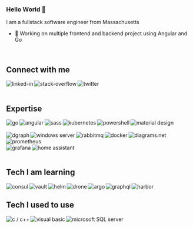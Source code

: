 ### Hello World 👋
I am a fullstack software engineer from Massachusetts
- 🔭 Working on multiple frontend and backend project using Angular and Go

<br>

## Connect with me

[<img align="left" alt="linked-in" src="https://img.shields.io/badge/linkedin-%230077B5.svg?&style=for-the-badge&logo=linkedin&logoColor=white" />](https://www.linkedin.com/in/kyle-gibbons/)
[<img align="left" alt="stack-overflow" src="https://img.shields.io/badge/stack%20overflow-FE7A16?logo=stack-overflow&logoColor=white&style=for-the-badge" />](https://stackoverflow.com/users/21958/kyle-gibbons)
[<img align="left" alt="twitter" src="https://img.shields.io/badge/twitter-%231DA1F2.svg?&style=for-the-badge&logo=twitter&logoColor=white" />](https://twitter.com/_kylegibbons)

<br>
<br>

## Expertise

<img align="left" alt="go" src="https://img.shields.io/badge/go%20-%2320232a.svg?&style=for-the-badge&logo=go" />
<img align="left" alt="angular" src="https://img.shields.io/badge/angular%20-%2320232a.svg?&style=for-the-badge&logo=angular&logoColor=%23DD0031" />
<img align="left" alt="sass" src="https://img.shields.io/badge/sass%20-%2320232a.svg?&style=for-the-badge&logo=sass" />
<img align="left" alt="kubernetes" src="https://img.shields.io/badge/kuberentes%20-%2320232a.svg?&style=for-the-badge&logo=kubernetes" />
<img align="left" alt="powershell" src="https://img.shields.io/badge/powershell%20-%2320232a.svg?&style=for-the-badge&logo=powershell" />
<img align="left" alt="material design" src="https://img.shields.io/badge/material%20design%20-%2320232a.svg?&style=for-the-badge&logo=materialdesign&logoColor=white" /><br /><br />
<img align="left" alt="dgraph" src="https://img.shields.io/badge/dgraph%20-%2320232a.svg?&style=for-the-badge&logo=dgraph" />
<img align="left" alt="windows server" src="https://img.shields.io/badge/windows%20server%20-%2320232a.svg?&style=for-the-badge&logo=windows" />
<img align="left" alt="rabbitmq" src="https://img.shields.io/badge/rabbitmq%20-%2320232a.svg?&style=for-the-badge&logo=rabbitmq" />
<img align="left" alt="docker" src="https://img.shields.io/badge/docker%20-%2320232a.svg?&style=for-the-badge&logo=docker" />
<img align="left" alt="diagrams.net" src="https://img.shields.io/badge/diagrams.net%20-%2320232a.svg?&style=for-the-badge&logo=diagramsdotnet" />
<img align="left" alt="prometheus" src="https://img.shields.io/badge/prometheus%20-%2320232a.svg?&style=for-the-badge&logo=prometheus" /><br /><br />
<img align="left" alt="grafana" src="https://img.shields.io/badge/grafana%20-%2320232a.svg?&style=for-the-badge&logo=grafana" />
<img align="left" alt="home assistant" src="https://img.shields.io/badge/home%20 assistant%20-%2320232a.svg?&style=for-the-badge&logo=homeassistant" />

<br>
<br>

## Tech I am learning
<img align="left" alt="consul" src="https://img.shields.io/badge/consul%20-%2320232a.svg?&style=for-the-badge&logo=consul" />
<img align="left" alt="vault" src="https://img.shields.io/badge/vault%20-%2320232a.svg?&style=for-the-badge&logo=vault" />
<img align="left" alt="helm" src="https://img.shields.io/badge/helm%20-%2320232a.svg?&style=for-the-badge&logo=helm" />
<img align="left" alt="drone" src="https://img.shields.io/badge/drone%20-%2320232a.svg?&style=for-the-badge&logo=drone" />
<img align="left" alt="argo" src="https://img.shields.io/badge/argo%20-%2320232a.svg?&style=for-the-badge&logo=argo" />
<img align="left" alt="graphql" src="https://img.shields.io/badge/graphql%20-%2320232a.svg?&style=for-the-badge&logo=graphql" />
<img align="left" alt="harbor" src="https://img.shields.io/badge/harbor%20-%2320232a.svg?&style=for-the-badge&logo=harbor" />


<br>

## Tech I used to use
<img align="left" alt="c / c++" src="https://img.shields.io/badge/c%2Fc++%20-%2320232a.svg?&style=for-the-badge&logo=c" />
<img align="left" alt="visual basic" src="https://img.shields.io/badge/visual%20basic%20-%2320232a.svg?&style=for-the-badge&logo=.net" />
<img align="left" alt="microsoft SQL server" src="https://img.shields.io/badge/ms%20SQL%20server%20-%2320232a.svg?&style=for-the-badge&logo=microsoftsqlserver" />




<!---
<img align="left" alt="spring" src="https://img.shields.io/badge/spring%20-%2320232a.svg?&style=for-the-badge&logo=spring&logoColor=white" />
<img align="left" alt="spring" src="https://img.shields.io/badge/spring%20-%2320232a.svg?&style=for-the-badge&logo=spring&logoColor=white" />
<img align="left" alt="spring" src="https://img.shields.io/badge/spring%20-%2320232a.svg?&style=for-the-badge&logo=spring&logoColor=white" />
<img align="left" alt="spring" src="https://img.shields.io/badge/spring%20-%2320232a.svg?&style=for-the-badge&logo=spring&logoColor=white" />
<img align="left" alt="spring" src="https://img.shields.io/badge/spring%20-%2320232a.svg?&style=for-the-badge&logo=spring&logoColor=white" />
<img align="left" alt="spring" src="https://img.shields.io/badge/spring%20-%2320232a.svg?&style=for-the-badge&logo=spring&logoColor=white" />
<img align="left" alt="spring" src="https://img.shields.io/badge/spring%20-%2320232a.svg?&style=for-the-badge&logo=spring&logoColor=white" />
<img align="left" alt="spring" src="https://img.shields.io/badge/spring%20-%2320232a.svg?&style=for-the-badge&logo=spring&logoColor=white" />


<br>
<br>--->

<!---
kylegibbons/kylegibbons is a ✨ special ✨ repository because its `README.md` (this file) appears on your GitHub profile.
You can click the Preview link to take a look at your changes.
--->
